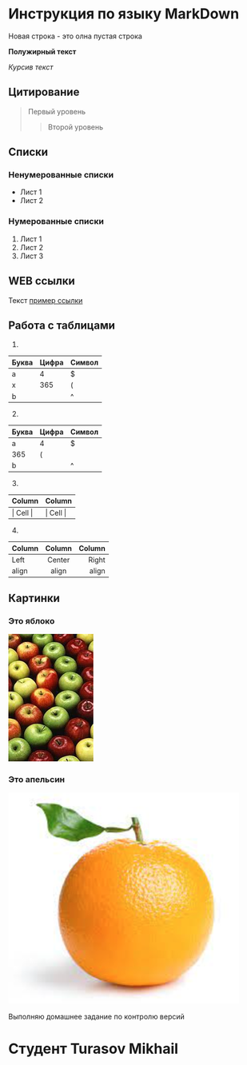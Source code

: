 # Инструкция по языку MarkDown

Новая строка - это олна пустая строка

**Полужирный текст**

*Курсив текст*

## Цитирование
> Первый уровень
>> Второй уровень

## Списки
### Ненумерованные списки
* Лист 1
* Лист 2
### Нумерованные списки
1. Лист 1
2. Лист 2
3. Лист 3

## WEB ссылки
Текст [пример ссылки](http.example.com "Всплывающая подсказка")

## Работа с таблицами

1.
Буква | Цифра | Символ
------ | ------|----------
a      | 4     | $
x      | 365    | (
b      |       | ^  

2.
Буква|Цифра|Символ
---|---|---
a|4|$
 |365|(
b| |^  

3.
Column | Column
------ | ------
\| Cell \|| \| Cell \|  

4.
Column | Column | Column
:----- | :----: | -----:
Left   | Center | Right
align  | align  | align

## Картинки

### Это яблоко

![apple](apple.jpg)

### Это апельсин

![orange](orange.png)

Выполняю домашнее задание по контролю версий 

# Студент Turasov Mikhail